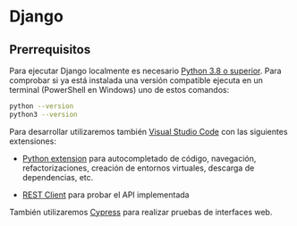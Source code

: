 # Django
## Prerrequisitos

Para ejecutar Django localmente es necesario [Python 3.8 o superior](https://www.python.org/downloads/). Para comprobar si ya está instalada una versión compatible ejecuta en un terminal (PowerShell en Windows) uno de estos comandos:

```bash
python --version
python3 --version
```

Para desarrollar utilizaremos también [Visual Studio Code](https://code.visualstudio.com/) con las siguientes extensiones:

- [Python extension](https://marketplace.visualstudio.com/items?itemName=ms-python.python) para autocompletado de código, navegación, refactorizaciones, creación de entornos virtuales, descarga de dependencias, etc.

- [REST Client](https://marketplace.visualstudio.com/items?itemName=humao.rest-client) para probar el API implementada

También utilizaremos [Cypress](https://download.cypress.io/app) para realizar pruebas de interfaces web.


